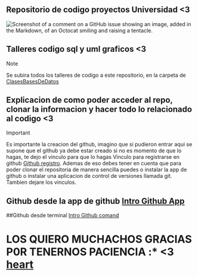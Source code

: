 
## Repositorio de codigo proyectos Universidad <3

![Screenshot of a comment on a GitHub issue showing an image, added in the Markdown, of an Octocat smiling and raising a tentacle.](https://myoctocat.com/assets/images/base-octocat.svg)


## Talleres codigo sql y uml graficos <3
>[!NOTE]
> Se subira todos los talleres de codigo a este repositorio, en la carpeta de [ClasesBasesDeDatos](/ClaseBasesDeDatos/)

## Explicacion de como poder acceder al repo, clonar la informacion y hacer todo lo relacionado al codigo <3
> [!IMPORTANT]
   >Es importante la creacion del github, imagino que si pudieron entrar aqui se supone que el github ya debe estar creado si no es momento de que lo hagas, te dejo el vinculo para que lo hagas
   >Vinculo para registrarse en github [Github registro](https://github.com/signup?ref_cta=Sign+up&ref_loc=header+logged+out&ref_page=%2F&source=header-home).
> Ademas de eso debes tener en cuenta que para poder clonar el repositoria de manera sencilla puedes o instalar la app de github o instalar una aplicacion de control de versiones llamada git. Tambien dejare los vinculos.
## Github desde la app de github [Intro Github App](/GithubApp.md) 
##Github desde terminal [Intro Github comand](/GithubComandPrompt.md)

# LOS QUIERO MUCHACHOS GRACIAS P0R TENERNOS PACIENCIA :* <3 [heart](https://ar.pinterest.com/pin/813744226416129837/)
